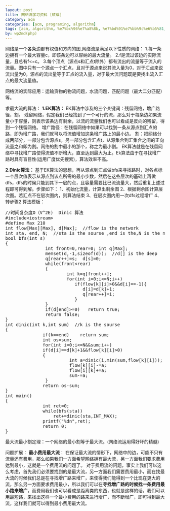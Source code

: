```yaml
---
layout: post
title: 网络流学习资料 [转载]
category: acm
categories: [acm, programing, algorithm]
tags: [acm, algorithm, %e7%bc%96%e7%a8%8b, %e7%bd%91%e7%bb%9c%e6%b5%81, zz]
by: wp2md(php)
---
```


网络是一个各条边都有权值和方向的图,网络流是满足以下性质的网络：
1.每一条边拥有一个最大容量c，即该条边可以容纳的最大流量。
2.f是流过该边的实际流量，且总有f&lt;=c。
3.每个顶点（源点s和汇点t除外）都有流出的流量等于流入的流量。图中只有一个源点一个汇点，且对于源点来说其流入量为0，对于汇点来说流出量为0，源点的流出量等于汇点的流入量，对于最大流问题既是要找出流入汇点的最大流量值。

网络流的实际应用：运输货物的物流问题，水流问题，匹配问题（最大二分匹配）等。

求最大流的算法：
<strong>1.EK算法：</strong>
    EK算法中涉及的三个关键词：残留网络，增广路径，割。
    残留网络，假定我们已经找到了一个可行的流，那么对于每条边如果流量小于容量，则表示该条边有剩余，以流的流量我们也可以看成是反向的残留，得到一个残留网络。
    增广路径：在残留网络中如果可以找到一条从源点到汇点的路，即为增广路，我们就可以将流值增加这条增广路上的最小边。
    割：把网络分成两部分，一部分包含源点s，另一部分包含汇点t，从源集合到汇集合之间的正向流量之和即为割。网络的割中最小的那个，称之为最小割。
    EK算法就是在残留网络中寻找增广路使得流值不断增大，直至达到最大为止。Ek算法由于在寻找增广路时具有盲目性(运用广度优先搜索)，算法效率不高。


<strong>2.Dinic算法：</strong>
    基于EK算法的思想，再从源点到汇点做bfs来寻找路时，对各点标一个层次值表示从源点到该点所需的最小步数，然后在这些层次的基础上再做dfs，dfs的时候只能到其下一层的点，且容量需要比已流流量大，然后重复上述过程即可得到解。步骤如下：
    1、初始化流量，计算出剩余图
    2、根据剩余图计算层次图。若汇点不在层次图内，则算法结束
    3、在层次图内用一次dfs过程增广
    4、转步骤2
算法模板：
<!--more-->

<pre>//时间复杂度O（V^2E)  Dinic 算法
#include&lt;iostream&gt;
#define Max 210
int flow[Max][Max], d[Max];  //flow is the network
int sta, end, N;  //sta is the sourse ,end is the,N is the number of vector
bool bfs(int s)
{
               int front=0,rear=0; int q[Max];
               memset(d,-1,sizeof(d));  //d[] is the deep
               q[rear++]=s;  d[s]=0;
               while(front&lt;rear)
               {
                       int k=q[front++];
                       for(int i=0;i&lt;=N;i++)
                          if(flow[k][i]&gt;0&amp;&amp;d[i]==-1){
                             d[i]=d[k]+1;
                             q[rear++]=i;
                          }
               }
               if(d[end]&gt;=0)   return true;
               return false;
}
int dinic(int k,int sum)  //k is the sourse
{
              if(k==end)    return sum;
              int os=sum;
              for(int i=0;i&lt;=N&amp;&amp;sum;i++)
              if(d[i]==d[k]+1&amp;&amp;flow[k][i]&gt;0)
              {
                        int a=dinic(i,min(sum,flow[k][i])); //Deep to the end.
                        flow[k][i]-=a;
                        flow[i][k]+=a;
                        sum-=a;
               }
              return os-sum;
}
int main()
{
              int ret=0;
              while(bfs(sta))
                  ret+=dinic(sta,INT_MAX);
              printf("%dn",ret);
              return 0;
}</pre>
最大流最小割定理：一个网络的最小割等于最大流。(网络流运用得好坏的精髓)

问题扩展：
<strong>最小费用最大流</strong>： 在保证最大流的情形下，网络中的边，可能不只有流量还有费用，那么如果我们一方面希望网络拥有最大流，另一方面我们要求费用达到最小，这就是一个费用流的问题了。
对于费用流的问题，事实上我们可以这么考虑，首先我们必须要找到的是最大流，另一方面我们需要费用最小，而在找最大流的时候我们总是在寻找增广路来增广，来使得我们能得到一个比现在更大的流，那么另一方面要求费用最小，所以我们可以在<strong>寻找增广路的时候找一条费用最小路来增广</strong>，而费用我们也可以看成是距离类的东西，也就是这样的话，我们可以用最短路，来找出这样一个最小费用的路来进行增广，而不断增广，即可得到最大流，这样我们就可以得到最小费用最大流。
